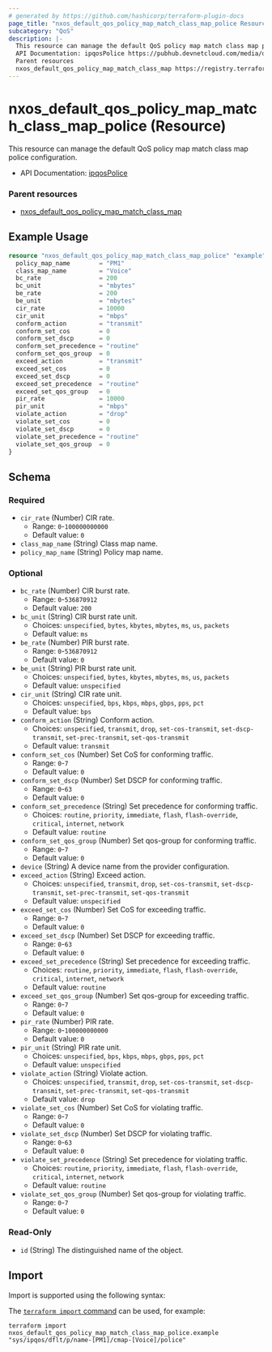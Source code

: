```yaml
---
# generated by https://github.com/hashicorp/terraform-plugin-docs
page_title: "nxos_default_qos_policy_map_match_class_map_police Resource - terraform-provider-nxos"
subcategory: "QoS"
description: |-
  This resource can manage the default QoS policy map match class map police configuration.
  API Documentation: ipqosPolice https://pubhub.devnetcloud.com/media/dme-docs-10-2-2/docs/Qos/ipqos:Police/
  Parent resources
  nxos_default_qos_policy_map_match_class_map https://registry.terraform.io/providers/CiscoDevNet/nxos/latest/docs/resources/default_qos_policy_map_match_class_map
---
```


# nxos_default_qos_policy_map_match_class_map_police (Resource)

This resource can manage the default QoS policy map match class map police configuration.

- API Documentation: [ipqosPolice](https://pubhub.devnetcloud.com/media/dme-docs-10-2-2/docs/Qos/ipqos:Police/)

### Parent resources

- [nxos_default_qos_policy_map_match_class_map](https://registry.terraform.io/providers/CiscoDevNet/nxos/latest/docs/resources/default_qos_policy_map_match_class_map)

## Example Usage

```terraform
resource "nxos_default_qos_policy_map_match_class_map_police" "example" {
  policy_map_name        = "PM1"
  class_map_name         = "Voice"
  bc_rate                = 200
  bc_unit                = "mbytes"
  be_rate                = 200
  be_unit                = "mbytes"
  cir_rate               = 10000
  cir_unit               = "mbps"
  conform_action         = "transmit"
  conform_set_cos        = 0
  conform_set_dscp       = 0
  conform_set_precedence = "routine"
  conform_set_qos_group  = 0
  exceed_action          = "transmit"
  exceed_set_cos         = 0
  exceed_set_dscp        = 0
  exceed_set_precedence  = "routine"
  exceed_set_qos_group   = 0
  pir_rate               = 10000
  pir_unit               = "mbps"
  violate_action         = "drop"
  violate_set_cos        = 0
  violate_set_dscp       = 0
  violate_set_precedence = "routine"
  violate_set_qos_group  = 0
}
```

<!-- schema generated by tfplugindocs -->
## Schema

### Required

- `cir_rate` (Number) CIR rate.
  - Range: `0`-`100000000000`
  - Default value: `0`
- `class_map_name` (String) Class map name.
- `policy_map_name` (String) Policy map name.

### Optional

- `bc_rate` (Number) CIR burst rate.
  - Range: `0`-`536870912`
  - Default value: `200`
- `bc_unit` (String) CIR burst rate unit.
  - Choices: `unspecified`, `bytes`, `kbytes`, `mbytes`, `ms`, `us`, `packets`
  - Default value: `ms`
- `be_rate` (Number) PIR burst rate.
  - Range: `0`-`536870912`
  - Default value: `0`
- `be_unit` (String) PIR burst rate unit.
  - Choices: `unspecified`, `bytes`, `kbytes`, `mbytes`, `ms`, `us`, `packets`
  - Default value: `unspecified`
- `cir_unit` (String) CIR rate unit.
  - Choices: `unspecified`, `bps`, `kbps`, `mbps`, `gbps`, `pps`, `pct`
  - Default value: `bps`
- `conform_action` (String) Conform action.
  - Choices: `unspecified`, `transmit`, `drop`, `set-cos-transmit`, `set-dscp-transmit`, `set-prec-transmit`, `set-qos-transmit`
  - Default value: `transmit`
- `conform_set_cos` (Number) Set CoS for conforming traffic.
  - Range: `0`-`7`
  - Default value: `0`
- `conform_set_dscp` (Number) Set DSCP for conforming traffic.
  - Range: `0`-`63`
  - Default value: `0`
- `conform_set_precedence` (String) Set precedence for conforming traffic.
  - Choices: `routine`, `priority`, `immediate`, `flash`, `flash-override`, `critical`, `internet`, `network`
  - Default value: `routine`
- `conform_set_qos_group` (Number) Set qos-group for conforming traffic.
  - Range: `0`-`7`
  - Default value: `0`
- `device` (String) A device name from the provider configuration.
- `exceed_action` (String) Exceed action.
  - Choices: `unspecified`, `transmit`, `drop`, `set-cos-transmit`, `set-dscp-transmit`, `set-prec-transmit`, `set-qos-transmit`
  - Default value: `unspecified`
- `exceed_set_cos` (Number) Set CoS for exceeding traffic.
  - Range: `0`-`7`
  - Default value: `0`
- `exceed_set_dscp` (Number) Set DSCP for exceeding traffic.
  - Range: `0`-`63`
  - Default value: `0`
- `exceed_set_precedence` (String) Set precedence for exceeding traffic.
  - Choices: `routine`, `priority`, `immediate`, `flash`, `flash-override`, `critical`, `internet`, `network`
  - Default value: `routine`
- `exceed_set_qos_group` (Number) Set qos-group for exceeding traffic.
  - Range: `0`-`7`
  - Default value: `0`
- `pir_rate` (Number) PIR rate.
  - Range: `0`-`100000000000`
  - Default value: `0`
- `pir_unit` (String) PIR rate unit.
  - Choices: `unspecified`, `bps`, `kbps`, `mbps`, `gbps`, `pps`, `pct`
  - Default value: `unspecified`
- `violate_action` (String) Violate action.
  - Choices: `unspecified`, `transmit`, `drop`, `set-cos-transmit`, `set-dscp-transmit`, `set-prec-transmit`, `set-qos-transmit`
  - Default value: `drop`
- `violate_set_cos` (Number) Set CoS for violating traffic.
  - Range: `0`-`7`
  - Default value: `0`
- `violate_set_dscp` (Number) Set DSCP for violating traffic.
  - Range: `0`-`63`
  - Default value: `0`
- `violate_set_precedence` (String) Set precedence for violating traffic.
  - Choices: `routine`, `priority`, `immediate`, `flash`, `flash-override`, `critical`, `internet`, `network`
  - Default value: `routine`
- `violate_set_qos_group` (Number) Set qos-group for violating traffic.
  - Range: `0`-`7`
  - Default value: `0`

### Read-Only

- `id` (String) The distinguished name of the object.

## Import

Import is supported using the following syntax:

The [`terraform import` command](https://developer.hashicorp.com/terraform/cli/commands/import) can be used, for example:

```shell
terraform import nxos_default_qos_policy_map_match_class_map_police.example "sys/ipqos/dflt/p/name-[PM1]/cmap-[Voice]/police"
```
